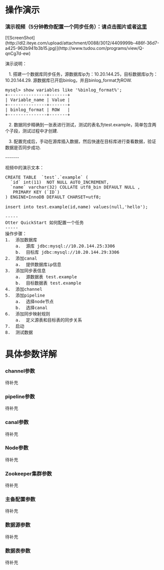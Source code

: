 <h1>操作演示</h1>
<h3> 演示视频（5分钟教你配置一个同步任务）：请点击图片或者<font color="red"><a href="http://www.tudou.com/programs/view/Q-qnCg7d-ew">这里</a></font> </p></h3>
[![ScreenShot](http://dl2.iteye.com/upload/attachment/0088/3012/4409999b-486f-36d7-a425-962b941b3b15.jpg)](http://www.tudou.com/programs/view/Q-qnCg7d-ew)

<p>    演示说明：</p>
<p>&nbsp;&nbsp;&nbsp;1.  搭建一个数据库同步任务，源数据库ip为：10.20.144.25，目标数据库ip为：10.20.144.29.  源数据库已开启binlog，并且binlog_format为ROW. </p>
<pre class="java" name="code">mysql&gt; show variables like '%binlog_format%';
+---------------+-------+
| Variable_name | Value |
+---------------+-------+
| binlog_format | ROW   |
+---------------+-------+</pre>
<p>&nbsp;&nbsp;&nbsp;2.  数据同步精确到一张表进行测试，测试的表名为test.example，简单包含两个子段，测试过程中才创建. </p>
<p>&nbsp;&nbsp;&nbsp;3.  配置完成后，手动在源库插入数据，然后快速在目标库进行查看数据，验证数据是否同步成功. </p>
<p></p>
-------

视频中的演示文本：
<pre>
CREATE TABLE  `test`.`example` (
  `id` int(11)  NOT NULL AUTO_INCREMENT,
  `name` varchar(32) COLLATE utf8_bin DEFAULT NULL ,
   PRIMARY KEY (`ID`)
) ENGINE=InnoDB DEFAULT CHARSET=utf8;

insert into test.example(id,name) values(null,'hello');

-----
Otter QuickStart 如何配置一个任务
-----
操作步骤：
1.  添加数据库
    a.  源库 jdbc:mysql://10.20.144.25:3306
    b.  目标库 jdbc:mysql://10.20.144.29:3306
2.  添加canal
    a.  提供数据库ip信息 
3.  添加同步表信息
    a.  源数据表 test.example
    b.  目标数据表 test.example
4.  添加channel
5.  添加pipeline
    a.  选择node节点
    b.  选择canal
6.  添加同步映射规则
    a.  定义源表和目标表的同步关系
7.  启动
8.  测试数据 
</pre>

<h1>具体参数详解</h1>
<h3>channel参数</h3>
待补充
<h3>pipeline参数</h3>
待补充
<h3>canal参数</h3>
待补充
<h3>Node参数</h3>
待补充
<h3>Zookeeper集群参数</h3>
待补充
<h3>主备配置参数</h3>
待补充
<h3>数据源参数</h3>
待补充
<h3>数据表参数</h3>
待补充